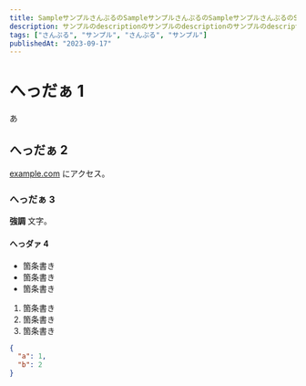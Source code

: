 ```yaml
---
title: SampleサンプルさんぷるのSampleサンプルさんぷるのSampleサンプルさんぷるのSampleサンプルさんぷる
description: サンプルのdescriptionのサンプルのdescriptionのサンプルのdescriptionのサンプルのdescriptionのサンプルのdescriptionのサンプルのdescriptionのサンプルのdescription
tags: ["さんぷる", "サンプル", "さんぷる", "サンプル"]
publishedAt: "2023-09-17"
---
```


# へっだぁ 1

あ

## へっだぁ 2

[example.com](example.com) にアクセス。

### へっだぁ 3

**強調** 文字。

#### へっダァ 4

- 箇条書き
- 箇条書き
- 箇条書き

1. 箇条書き
2. 箇条書き
3. 箇条書き

```json
{
  "a": 1,
  "b": 2
}
```
